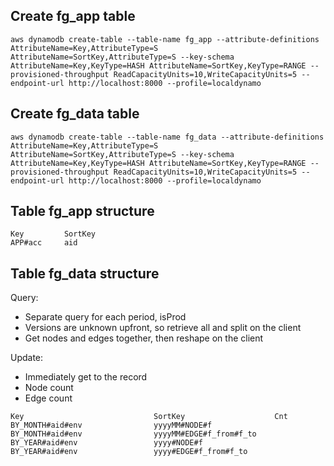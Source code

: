## Create fg_app table

```
aws dynamodb create-table --table-name fg_app --attribute-definitions AttributeName=Key,AttributeType=S AttributeName=SortKey,AttributeType=S --key-schema AttributeName=Key,KeyType=HASH AttributeName=SortKey,KeyType=RANGE --provisioned-throughput ReadCapacityUnits=10,WriteCapacityUnits=5 --endpoint-url http://localhost:8000 --profile=localdynamo
```

## Create fg_data table

```
aws dynamodb create-table --table-name fg_data --attribute-definitions AttributeName=Key,AttributeType=S AttributeName=SortKey,AttributeType=S --key-schema AttributeName=Key,KeyType=HASH AttributeName=SortKey,KeyType=RANGE --provisioned-throughput ReadCapacityUnits=10,WriteCapacityUnits=5 --endpoint-url http://localhost:8000 --profile=localdynamo
```

## Table fg_app structure

```
Key         SortKey
APP#acc     aid
```

## Table fg_data structure

Query:
- Separate query for each period, isProd
- Versions are unknown upfront, so retrieve all and split on the client
- Get nodes and edges together, then reshape on the client

Update:
- Immediately get to the record
- Node count
- Edge count

```
Key                             SortKey                    Cnt
BY_MONTH#aid#env                yyyyMM#NODE#f
BY_MONTH#aid#env                yyyyMM#EDGE#f_from#f_to
BY_YEAR#aid#env                 yyyy#NODE#f
BY_YEAR#aid#env                 yyyy#EDGE#f_from#f_to
```
